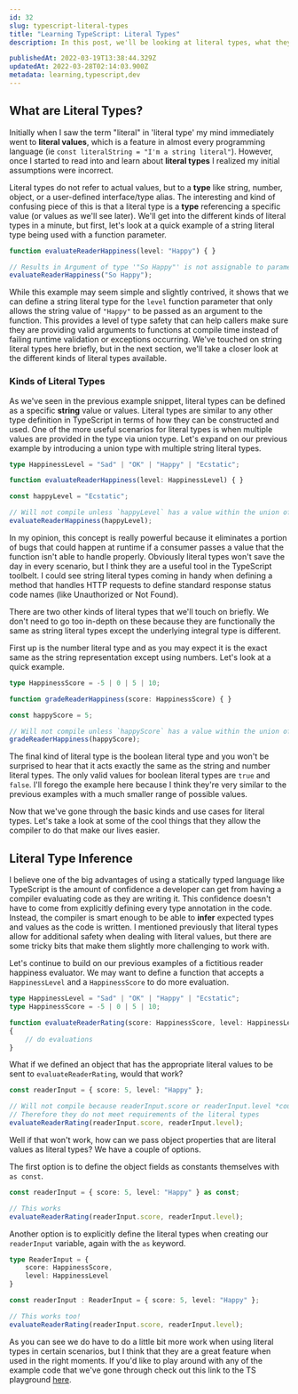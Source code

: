 ```yaml
---
id: 32
slug: typescript-literal-types
title: "Learning TypeScript: Literal Types"
description: In this post, we'll be looking at literal types, what they are, and how we can potentially use them in our code day to day. Coming from a language like C# where there isn't really an equivalent to literal types I find them to be quite interesting and I hope you will too. Let's dive in!

publishedAt: 2022-03-19T13:38:44.329Z
updatedAt: 2022-03-28T02:14:03.900Z
metadata: learning,typescript,dev
---
```

## What are Literal Types?

Initially when I saw the term "literal" in 'literal type' my mind immediately went to **literal values**, which is a feature in almost every programming language (ie `const literalString = "I'm a string literal"`). However, once I started to read into and learn about **literal types** I realized my initial assumptions were incorrect.

Literal types do not refer to actual values, but to a **type** like string, number, object, or a user-defined interface/type alias. The interesting and kind of confusing piece of this is that a literal type is a **type** referencing a specific value (or values as we'll see later). We'll get into the different kinds of literal types in a minute, but first, let's look at a quick example of a string literal type being used with a function parameter.

```typescript
function evaluateReaderHappiness(level: "Happy") { }

// Results in Argument of type '"So Happy"' is not assignable to parameter of type '"Happy"'.
evaluateReaderHappiness("So Happy");
```

While this example may seem simple and slightly contrived, it shows that we can define a string literal type for the `level` function parameter that only allows the string value of `"Happy"` to be passed as an argument to the function. This provides a level of type safety that can help callers make sure they are providing valid arguments to functions at compile time instead of failing runtime validation or exceptions occurring. We've touched on string literal types here briefly, but in the next section, we'll take a closer look at the different kinds of literal types available.

### Kinds of Literal Types

As we've seen in the previous example snippet, literal types can be defined as a specific **string** value or values. Literal types are similar to any other type definition in TypeScript in terms of how they can be constructed and used. One of the more useful scenarios for literal types is when multiple values are provided in the type via union type. Let's expand on our previous example by introducing a union type with multiple string literal types.

```typescript
type HappinessLevel = "Sad" | "OK" | "Happy" | "Ecstatic";

function evaluateReaderHappiness(level: HappinessLevel) { }

const happyLevel = "Ecstatic";

// Will not compile unless `happyLevel` has a value within the union of values in HappinessLevel type
evaluateReaderHappiness(happyLevel);
```

In my opinion, this concept is really powerful because it eliminates a portion of bugs that could happen at runtime if a consumer passes a value that the function isn't able to handle properly. Obviously literal types won't save the day in every scenario, but I think they are a useful tool in the TypeScript toolbelt. I could see string literal types coming in handy when defining a method that handles HTTP requests to define standard response status code names (like Unauthorized or Not Found).

There are two other kinds of literal types that we'll touch on briefly. We don't need to go too in-depth on these because they are functionally the same as string literal types except the underlying integral type is different.

First up is the number literal type and as you may expect it is the exact same as the string representation except using numbers. Let's look at a quick example.

```typescript
type HappinessScore = -5 | 0 | 5 | 10;

function gradeReaderHappiness(score: HappinessScore) { }

const happyScore = 5;

// Will not compile unless `happyScore` has a value within the union of values in HappinessScore type
gradeReaderHappiness(happyScore);
```
The final kind of literal type is the boolean literal type and you won't be surprised to hear that it acts exactly the same as the string and number literal types. The only valid values for boolean literal types are `true` and `false`. I'll forego the example here because I think they're very similar to the previous examples with a much smaller range of possible values.

Now that we've gone through the basic kinds and use cases for literal types. Let's take a look at some of the cool things that they allow the compiler to do that make our lives easier.

## Literal Type Inference 

I believe one of the big advantages of using a statically typed language like TypeScript is the amount of confidence a developer can get from having a compiler evaluating code as they are writing it. This confidence doesn't have to come from explicitly defining every type annotation in the code. Instead, the compiler is smart enough to be able to **infer** expected types and values as the code is written. I mentioned previously that literal types allow for additional safety when dealing with literal values, but there are some tricky bits that make them slightly more challenging to work with.

Let's continue to build on our previous examples of a fictitious reader happiness evaluator. We may want to define a function that accepts a `HappinessLevel` and a `HappinessScore` to do more evaluation.

```typescript
type HappinessLevel = "Sad" | "OK" | "Happy" | "Ecstatic";
type HappinessScore = -5 | 0 | 5 | 10;

function evaluateReaderRating(score: HappinessScore, level: HappinessLevel)
{
    // do evaluations
}
```

What if we defined an object that has the appropriate literal values to be sent to `evaluateReaderRating`, would that work?

```typescript
const readerInput = { score: 5, level: "Happy" };

// Will not compile because readerInput.score or readerInput.level *could* change
// Therefore they do not meet requirements of the literal types
evaluateReaderRating(readerInput.score, readerInput.level);
```

Well if that won't work, how can we pass object properties that are literal values as literal types? We have a couple of options.

The first option is to define the object fields as constants themselves with `as const`.

```typescript
const readerInput = { score: 5, level: "Happy" } as const;

// This works
evaluateReaderRating(readerInput.score, readerInput.level);
```

Another option is to explicitly define the literal types when creating our `readerInput` variable, again with the `as` keyword.

```typescript
type ReaderInput = {
    score: HappinessScore,
    level: HappinessLevel
}

const readerInput : ReaderInput = { score: 5, level: "Happy" };

// This works too!
evaluateReaderRating(readerInput.score, readerInput.level);
```

As you can see we do have to do a little bit more work when using literal types in certain scenarios, but I think that they are a great feature when used in the right moments. If you'd like to play around with any of the example code that we've gone through check out this link to the TS playground [here](https://www.typescriptlang.org/play?#code/C4TwDgpgBAEghmMBLAdhAzugMhAbhAGygF4oAiAZTgBMyoAfcgeQGk7Gz5ER3yBRAMbpgcYEgFkA3AFgAUKEiwEyNJgoCA9gCdopALQBWBlAAMxo4wCMJmbLkAzAK4oBYjSih44BR6IgAlCBoILX9RVABzAAp0TR0ALiVEVAx0dW0IABooAjxCRK4VVJx8AgBKKDkAb0rZKHqoAHpGqGoNT1xvXzcUdDkAXzk5TV7gKB1grQBJFDBHMdIa2IzEozh0JKK1OKycvIJEzmUeKHXNlMwSwih+2zkvHz9AybCxFGiJ6hCZueAAOmWOmyn2+s3mf1ypTKtiAA).
